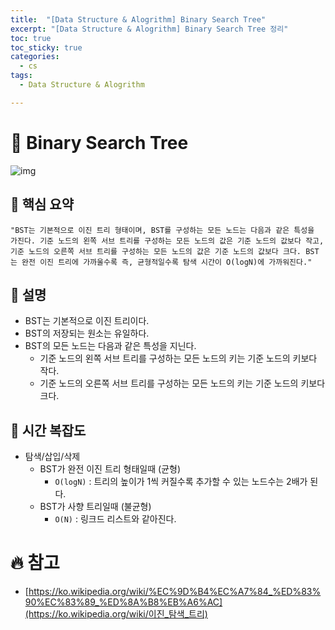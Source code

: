 ```yaml
---
title:  "[Data Structure & Alogrithm] Binary Search Tree"
excerpt: "[Data Structure & Alogrithm] Binary Search Tree 정리"
toc: true
toc_sticky: true
categories:
  - cs
tags:
  - Data Structure & Alogrithm

---
```


# 📝 **Binary Search Tree**



![img](https://k.kakaocdn.net/dn/ctdXE9/btqDahiX5zP/58N04am38bSh6AiU3TkibK/img.gif)



## 📌 핵심 요약

`"BST는 기본적으로 이진 트리 형태이며, BST를 구성하는 모든 노드는 다음과 같은 특성을 가진다. 기준 노드의 왼쪽 서브 트리를 구성하는 모든 노드의 값은 기준 노드의 값보다 작고, 기준 노드의 오른쪽 서브 트리를 구성하는 모든 노드의 값은 기준 노드의 값보다 크다. BST는 완전 이진 트리에 가까울수록 즉, 균형적일수록 탐색 시간이 O(logN)에 가까워진다."`



## 📌 설명

* BST는 기본적으로 이진 트리이다.
* BST의 저장되는 원소는 유일하다.
* BST의 모든 노드는 다음과 같은 특성을 지닌다.
  * 기준 노드의 왼쪽 서브 트리를 구성하는 모든 노드의 키는 기준 노드의 키보다 작다.
  * 기준 노드의 오른쪽 서브 트리를 구성하는 모든 노드의 키는 기준 노드의 키보다 크다.



## 📌 시간 복잡도

- 탐색/삽입/삭제 
  * BST가 완전 이진 트리 형태일때 (균형)
    * `O(logN)` : 트리의 높이가 1씩 커질수록 추가할 수 있는 노드수는 2배가 된다.
  * BST가 사향 트리일때 (불균형)
    * `O(N)` : 링크드 리스트와 같아진다. 





# 🔥 참고

* [https://ko.wikipedia.org/wiki/%EC%9D%B4%EC%A7%84_%ED%83%90%EC%83%89_%ED%8A%B8%EB%A6%AC](https://ko.wikipedia.org/wiki/이진_탐색_트리)